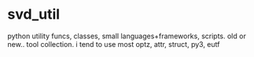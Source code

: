 svd_util
========

python utility funcs, classes, small languages+frameworks, scripts. 
old or new.. tool collection.
i tend to use most optz, attr, struct, py3, eutf
